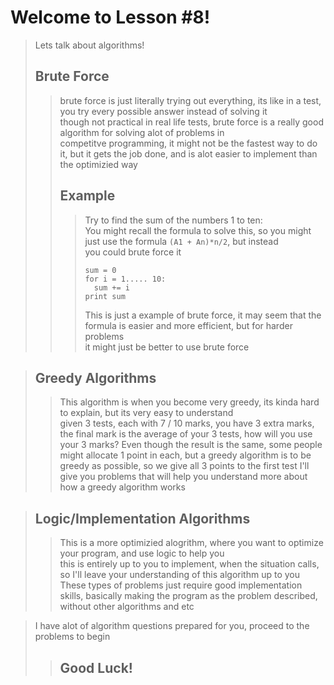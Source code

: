 # Welcome to Lesson #8!
> Lets talk about algorithms!   
> ## Brute Force
>> brute force is just literally trying out everything, its like in a test, you try every possible answer instead of solving it   
>> though not practical in real life tests, brute force is a really good algorithm for solving alot of problems in    
>> competitve programming, it might not be the fastest way to do it, but it gets the job done, 
>> and is alot easier to implement than the optimizied way    
>> ## Example
>>> Try to find the sum of the numbers 1 to ten:    
>>> You might recall the formula to solve this, so you might just use the formula ```(A1 + An)*n/2```, but instead   
>>> you could brute force it   
>>> ``` 
>>> sum = 0
>>> for i = 1..... 10:
>>>   sum += i
>>> print sum
>>> ```
>>> This is just a example of brute force, it may seem that the formula is easier and more efficient, but for harder problems    
>>> it might just be better to use brute force

> ## Greedy Algorithms
>> This algorithm is when you become very greedy, its kinda hard to explain, but its very easy to understand    
>> given 3 tests, each with 7 / 10 marks, you have 3 extra marks, the final mark is the average of your 3 tests, how will you use 
>> your 3 marks? Even though the result is the same, some people might allocate 1 point in each, but a greedy algorithm is to be 
>> greedy as possible, so we give all 3 points to the first test
>> I'll give you problems that will help you understand more about how a greedy algorithm works

> ## Logic/Implementation Algorithms
>> This is a more optimizied alogrithm, where you want to optimize your program, and use logic to help you   
>> this is entirely up to you to implement, when the situation calls, so I'll leave your understanding of this algorithm up to you
>> These types of problems just require good implementation skills, basically making the program as the problem described, without other algorithms and etc

> I have alot of algorithm questions prepared for you, proceed to the problems to begin
>> ## Good Luck!
